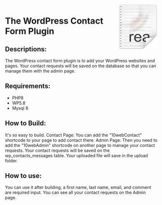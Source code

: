 <img src="icon.png" align="right" />

# The WordPress Contact Form Plugin
## Descriptions:
The WordPress contact form plugin is to add your WordPress websites and pages.
Your contact requests will be saved on the database so that you can manage them with the admin page.


## Requirements:
- PHP8
- WP5.8
- Mysql 8

## How to Build:
It's so easy to build.
Contact Page: You can add the "10webContact" shortcode to your page to add contact there.
Admin Page: Then you need to add the "10webAdmin" shortcode on another page to manage your contact requests.
Your contact requests will be saved on the wp_contacts_messages table.
Your uploaded file will save in the upload folder.

## How to use:
You can use it after building, a first name, last name, email, and comment are required input.
You can see all your contact requests on the Admin page.

